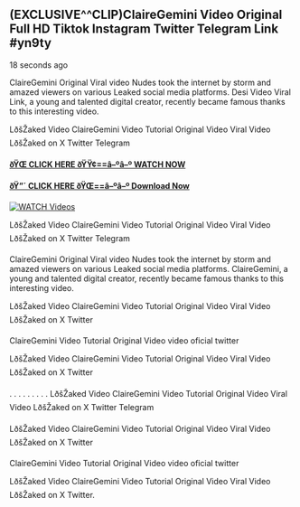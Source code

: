 ## (EXCLUSIVE^^CLIP)ClaireGemini Video Original Full HD Tiktok Instagram Twitter Telegram Link #yn9ty

18 seconds ago

ClaireGemini Original Viral video Nudes took the internet by storm and amazed viewers on various Leaked social media platforms. Desi Video Viral Link, a young and talented digital creator, recently became famous thanks to this interesting video.

LðšŽaked Video ClaireGemini Video Tutorial Original Video Viral Video LðšŽaked on X Twitter Telegram

**[ðŸŒ CLICK HERE ðŸŸ¢==â–ºâ–º WATCH NOW](https://clips-mediaa.blogspot.com/2025/02/video-viral-download.html)**

**[ðŸ”´ CLICK HERE ðŸŒ==â–ºâ–º Download Now](https://clips-mediaa.blogspot.com/2025/02/video-viral-download.html)**

[![WATCH Videos](https://i.imgur.com/dJHk4Zq.gif)](https://clips-mediaa.blogspot.com/2025/02/video-viral-download.html)

LðšŽaked Video ClaireGemini Video Tutorial Original Video Viral Video LðšŽaked on X Twitter Telegram

ClaireGemini Original Viral video Nudes took the internet by storm and amazed viewers on various Leaked social media platforms. ClaireGemini, a young and talented digital creator, recently became famous thanks to this interesting video.

LðšŽaked Video ClaireGemini Video Tutorial Original Video Viral Video LðšŽaked on X Twitter

ClaireGemini Video Tutorial Original Video video oficial twitter

LðšŽaked Video ClaireGemini Video Tutorial Original Video Viral Video LðšŽaked on X Twitter

. . . . . . . . . LðšŽaked Video ClaireGemini Video Tutorial Original Video Viral Video LðšŽaked on X Twitter Telegram

LðšŽaked Video ClaireGemini Video Tutorial Original Video Viral Video LðšŽaked on X Twitter

ClaireGemini Video Tutorial Original Video video oficial twitter

LðšŽaked Video ClaireGemini Video Tutorial Original Video Viral Video LðšŽaked on X Twitter.
